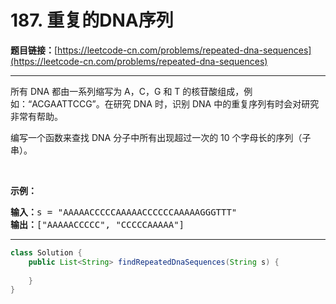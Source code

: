 # 187. 重复的DNA序列

**题目链接：**[https://leetcode-cn.com/problems/repeated-dna-sequences](https://leetcode-cn.com/problems/repeated-dna-sequences)

---

<div class="content__1Y2H">
 <div class="notranslate">
  <p>所有 DNA 都由一系列缩写为 A，C，G 和 T 的核苷酸组成，例如：“ACGAATTCCG”。在研究 DNA 时，识别 DNA 中的重复序列有时会对研究非常有帮助。</p> 
  <p>编写一个函数来查找 DNA 分子中所有出现超过一次的 10 个字母长的序列（子串）。</p> 
  <p>&nbsp;</p> 
  <p><strong>示例：</strong></p> 
  <pre class="language-text"><strong>输入：</strong>s = "AAAAACCCCCAAAAACCCCCCAAAAAGGGTTT"
<strong>输出：</strong>["AAAAACCCCC", "CCCCCAAAAA"]</pre> 
 </div>
</div>

---

```java
class Solution {
    public List<String> findRepeatedDnaSequences(String s) {
        
    }
}
```